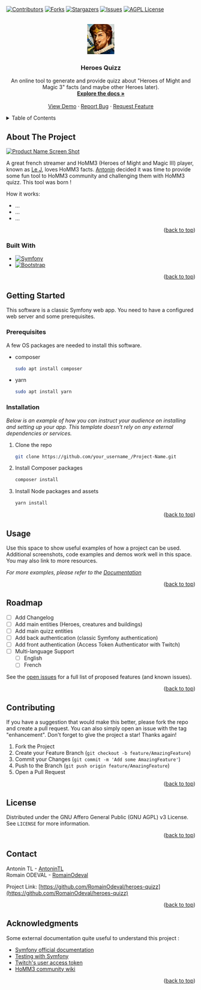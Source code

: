 <!-- Readme generated with https://github.com/othneildrew/Best-README-Template -->
<a name="readme-top"></a>

<!-- PROJECT SHIELDS -->
<!--
*** Using markdown "reference style" links for readability.
*** Reference links are enclosed in brackets [ ] instead of parentheses ( ).
*** See the bottom of this document for the declaration of the reference variables
*** https://www.markdownguide.org/basic-syntax/#reference-style-links
-->
[![Contributors][contributors-shield]][contributors-url]
[![Forks][forks-shield]][forks-url]
[![Stargazers][stars-shield]][stars-url]
[![Issues][issues-shield]][issues-url]
[![AGPL License][license-shield]][license-url]



<!-- PROJECT LOGO -->
<br />
<div style="text-align:center;">
  <a href="https://github.com/RomainOdeval/heroes-quizz">
    <img src="assets/images/h3_christian.webp" alt="Logo" height="80">
  </a>

<h3 align="center">Heroes Quizz</h3>

  <p style="text-align:center;">
    An online tool to generate and provide quizz about "Heroes of Might and Magic 3" facts (and maybe other Heroes later).
    <br />
    <a href="https://github.com/RomainOdeval/heroes-quizz"><strong>Explore the docs »</strong></a>
    <br />
    <br />
    <a href="https://github.com/RomainOdeval/heroes-quizz">View Demo</a>
    ·
    <a href="https://github.com/RomainOdeval/heroes-quizz/issues">Report Bug</a>
    ·
    <a href="https://github.com/RomainOdeval/heroes-quizz/issues">Request Feature</a>
  </p>
</div>



<!-- TABLE OF CONTENTS -->
<details>
  <summary>Table of Contents</summary>
  <ol>
    <li>
      <a href="#about-the-project">About The Project</a>
      <ul>
        <li><a href="#built-with">Built With</a></li>
      </ul>
    </li>
    <li>
      <a href="#getting-started">Getting Started</a>
      <ul>
        <li><a href="#prerequisites">Prerequisites</a></li>
        <li><a href="#installation">Installation</a></li>
      </ul>
    </li>
    <li><a href="#usage">Usage</a></li>
    <li><a href="#roadmap">Roadmap</a></li>
    <li><a href="#contributing">Contributing</a></li>
    <li><a href="#license">License</a></li>
    <li><a href="#contact">Contact</a></li>
    <li><a href="#acknowledgments">Acknowledgments</a></li>
  </ol>
</details>



<!-- ABOUT THE PROJECT -->
## About The Project

[![Product Name Screen Shot][product-screenshot]](https://example.com)

A great french streamer and HoMM3 (Heroes of Might and Magic III) player, known as [Le J](https://www.twitch.tv/le_j_heroes), loves HoMM3 facts.
[Antonin](https://github.com/AntoninTL) decided it was time to provide some fun tool to HoMM3 community and challenging them with HoMM3 quizz.
This tool was born !

How it works:
* ...
* ...
* ...

<p style="text-align:right;">(<a href="#readme-top">back to top</a>)</p>



### Built With

* [![Symfony][Symfony.com]][Symfony-url]
* [![Bootstrap][Bootstrap.com]][Bootstrap-url]

<p style="text-align:right;">(<a href="#readme-top">back to top</a>)</p>



<!-- GETTING STARTED -->
## Getting Started

This software is a classic Symfony web app. You need to have a configured web server and some prerequisites.

### Prerequisites

A few OS packages are needed to install this software.
* composer
  ```sh
  sudo apt install composer
  ```
* yarn
  ```sh
  sudo apt install yarn
  ```

### Installation

_Below is an example of how you can instruct your audience on installing and setting up your app. This template doesn't rely on any external dependencies or services._

1. Clone the repo
   ```sh
   git clone https://github.com/your_username_/Project-Name.git
   ```
   
2. Install Composer packages
   ```sh
   composer install
   ```
   
3. Install Node packages and assets
   ```sh
   yarn install
   ```

<p style="text-align:right;">(<a href="#readme-top">back to top</a>)</p>



<!-- USAGE EXAMPLES -->
## Usage

Use this space to show useful examples of how a project can be used. Additional screenshots, code examples and demos work well in this space. You may also link to more resources.

_For more examples, please refer to the [Documentation](https://example.com)_

<p style="text-align:right;">(<a href="#readme-top">back to top</a>)</p>



<!-- ROADMAP -->
## Roadmap

- [ ] Add Changelog
- [ ] Add main entities (Heroes, creatures and buildings)
- [ ] Add main quizz entities
- [ ] Add back authentication (classic Symfony authentication)
- [ ] Add front authentication (Access Token Authenticator with Twitch)
- [ ] Multi-language Support
    - [ ] English
    - [ ] French

See the [open issues](https://github.com/othneildrew/Best-README-Template/issues) for a full list of proposed features (and known issues).

<p style="text-align:right;">(<a href="#readme-top">back to top</a>)</p>



<!-- CONTRIBUTING -->
## Contributing

If you have a suggestion that would make this better, please fork the repo and create a pull request. You can also simply open an issue with the tag "enhancement".
Don't forget to give the project a star! Thanks again!

1. Fork the Project
2. Create your Feature Branch (`git checkout -b feature/AmazingFeature`)
3. Commit your Changes (`git commit -m 'Add some AmazingFeature'`)
4. Push to the Branch (`git push origin feature/AmazingFeature`)
5. Open a Pull Request

<p style="text-align:right;">(<a href="#readme-top">back to top</a>)</p>



<!-- LICENSE -->
## License

Distributed under the GNU Affero General Public (GNU AGPL) v3 License. See `LICENSE` for more information.

<p style="text-align:right;">(<a href="#readme-top">back to top</a>)</p>



<!-- CONTACT -->
## Contact

Antonin TL - [AntoninTL](https://github.com/AntoninTL)<br/>
Romain ODEVAL - [RomainOdeval](https://github.com/RomainOdeval)

Project Link: [https://github.com/RomainOdeval/heroes-quizz](https://github.com/RomainOdeval/heroes-quizz)

<p style="text-align:right;">(<a href="#readme-top">back to top</a>)</p>



<!-- ACKNOWLEDGMENTS -->
## Acknowledgments

Some external documentation quite useful to understand this project :

* [Symfony official documentation](https://symfony.com/doc/current/index.html)
* [Testing with Symfony](https://symfony.com/doc/current/testing.html)
* [Twitch's user access token](https://dev.twitch.tv/docs/authentication/#user-access-tokens)
* [HoMM3 community wiki](https://heroes.thelazy.net)

<p style="text-align:right;">(<a href="#readme-top">back to top</a>)</p>



<!-- MARKDOWN LINKS & IMAGES -->
<!-- https://www.markdownguide.org/basic-syntax/#reference-style-links -->
[contributors-shield]: https://img.shields.io/github/contributors/RomainOdeval/heroes-quizz.svg?style=for-the-badge
[contributors-url]: https://github.com/RomainOdeval/heroes-quizz/graphs/contributors
[forks-shield]: https://img.shields.io/github/forks/RomainOdeval/heroes-quizz.svg?style=for-the-badge
[forks-url]: https://github.com/RomainOdeval/heroes-quizz/network/members
[stars-shield]: https://img.shields.io/github/stars/RomainOdeval/heroes-quizz.svg?style=for-the-badge
[stars-url]: https://github.com/RomainOdeval/heroes-quizz/stargazers
[issues-shield]: https://img.shields.io/github/issues/RomainOdeval/heroes-quizz.svg?style=for-the-badge
[issues-url]: https://github.com/RomainOdeval/heroes-quizz/issues
[license-shield]: https://img.shields.io/github/license/RomainOdeval/heroes-quizz.svg?style=for-the-badge
[license-url]: https://github.com/RomainOdeval/heroes-quizz/LICENSE
[product-screenshot]: images/screenshot.png
[Symfony.com]: https://img.shields.io/badge/Symfony-000000?style=for-the-badge&logo=symfony&logoColor=white
[Symfony-url]: https://symfony.com
[Bootstrap.com]: https://img.shields.io/badge/Bootstrap-563D7C?style=for-the-badge&logo=bootstrap&logoColor=white
[Bootstrap-url]: https://getbootstrap.com
